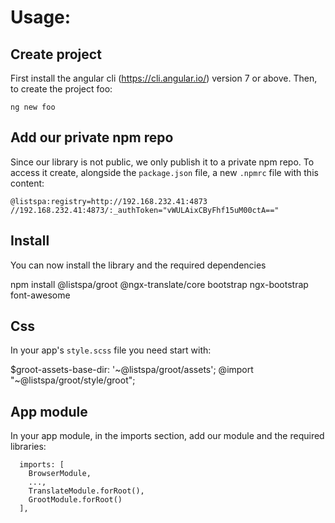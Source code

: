 # Usage:

## Create project

First install the angular cli (https://cli.angular.io/) version 7 or above.
Then, to create the project foo:

```
ng new foo
```

## Add our private npm repo

Since our library is not public, we only publish it to a private npm repo.
To access it create, alongside the `package.json` file, a new `.npmrc` file 
with this content:

```
@listspa:registry=http://192.168.232.41:4873
//192.168.232.41:4873/:_authToken="vWULAixCByFhf15uM00ctA=="
```

## Install

You can now install the library and the required dependencies
 
npm install @listspa/groot @ngx-translate/core bootstrap ngx-bootstrap font-awesome

## Css

In your app's `style.scss` file you need start with:

$groot-assets-base-dir: '~@listspa/groot/assets';
@import "~@listspa/groot/style/groot";

## App module

In your app module, in the imports section, add our module and the required libraries:

```
  imports: [
    BrowserModule,
    ...,
    TranslateModule.forRoot(),
    GrootModule.forRoot()
  ],
```
